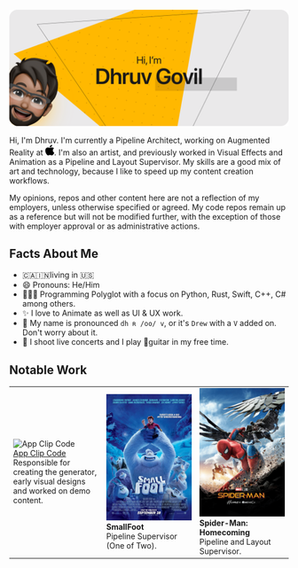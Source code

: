 ![Hi, I'm Dhruv Govil](https://github.com/dgovil/dgovil/raw/main/images/banner.png?raw=true "Hi, I'm Dhruv Govil")

Hi, I'm Dhruv. I'm currently a Pipeline Architect, working on Augmented Reality at <img src="https://raw.githubusercontent.com/dgovil/dgovil/main/images/apple_logo.svg" width=16 alt="Apple Logo">. I'm also an artist, and previously worked in Visual Effects and Animation as a Pipeline and Layout Supervisor. My skills are a good mix of art and technology, because I like to speed up my content creation workflows.

My opinions, repos and other content here are not a reflection of my employers, unless otherwise specified or agreed.
My code repos remain up as a reference but will not be modified further, with the exception of those with employer approval or as administrative actions.

## Facts About Me

- 🇨🇦🇮🇳living in 🇺🇸
- 😄 Pronouns: He/Him
- 👨🏽‍💻 Programming Polyglot with a focus on Python, Rust, Swift, C++, C# among others.
- ✨ I love to Animate as well as UI & UX work.
- 💬 My name is pronounced `dh ʀ /oo/ v`, or it's `Drew` with a `V` added on. Don't worry about it.
- 📸 I shoot live concerts and I play 🎸guitar in my free time.



## Notable Work

<table>
    <tr>
        <td width="33%">
            <img src="https://developer.apple.com/app-clips/images/icon-app-clip-codes.svg" alt="App Clip Code">
            <a href="https://developer.apple.com/app-clips/"><br/>App Clip Code</a><br/>
            Responsible for creating the generator, early visual designs and worked on demo content.
        </td>
        <td width="33%">
            <img src="https://raw.githubusercontent.com/dgovil/dgovil/main/images/smallfoot.jpg" alt="SmallFoot"><br/>
            <b>SmallFoot</b><br/>
            Pipeline Supervisor (One of Two).
        </td>
        <td width="33%">
            <img src="https://raw.githubusercontent.com/dgovil/dgovil/main/images/Homecoming.png" alt="Spider-Man: Homecoming"><br/>
            <b>Spider-Man: Homecoming</b><br/>
            Pipeline and Layout Supervisor.
        </td>
    </tr>
    
</table>



